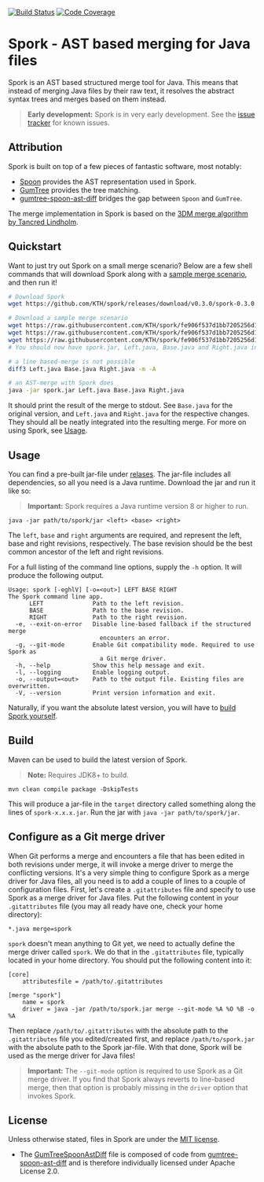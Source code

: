 [![Build Status](https://travis-ci.com/KTH/spork.svg?branch=master)](https://travis-ci.com/KTH/spork)
[![Code Coverage](https://codecov.io/gh/KTH/spork/branch/master/graph/badge.svg)](https://codecov.io/gh/KTH/spork)

# Spork - AST based merging for Java files
Spork is an AST based structured merge tool for Java. This means that instead of
merging Java files by their raw text, it resolves the abstract syntax trees and
merges based on them instead.

> **Early development:** Spork is in very early development. See the [issue
> tracker](https://github.com/kth/spork/issues) for known issues.

## Attribution
Spork is built on top of a few pieces of fantastic software, most notably:

* [Spoon](https;//github.com/inria/spoon) provides the AST representation used
  in Spork.
* [GumTree](https://github.com/gumtreediff/gumtree) provides the tree matching.
* [gumtree-spoon-ast-diff](https://github.com/spoonlabs/gumtree-spoon-ast-diff)
  bridges the gap between `Spoon` and `GumTree`.

The merge implementation in Spork is based on the [3DM merge algorithm by
Tancred Lindholm](https://doi.org/10.1145/1030397.1030399).

## Quickstart
Want to just try out Spork on a small merge scenario? Below are a few shell
commands that will download Spork along with a [sample merge
scenario](https://github.com/KTH/spork/tree/fe906f537d1bb7205256d1fe81fda9f323849a60/src/test/resources/clean/both_modified/move_if),
and then run it!

```bash
# Download Spork
wget https://github.com/KTH/spork/releases/download/v0.3.0/spork-0.3.0.jar -O spork.jar

# Download a sample merge scenario
wget https://raw.githubusercontent.com/KTH/spork/fe906f537d1bb7205256d1fe81fda9f323849a60/src/test/resources/clean/both_modified/move_if/Left.java
wget https://raw.githubusercontent.com/KTH/spork/fe906f537d1bb7205256d1fe81fda9f323849a60/src/test/resources/clean/both_modified/move_if/Base.java
wget https://raw.githubusercontent.com/KTH/spork/fe906f537d1bb7205256d1fe81fda9f323849a60/src/test/resources/clean/both_modified/move_if/Right.java
# You should now have spork.jar, Left.java, Base.java and Right.java in your local directory

# a line based-merge is not possible
diff3 Left.java Base.java Right.java -m -A

# an AST-merge with Spork does
java -jar spork.jar Left.java Base.java Right.java
```

It should print the result of the merge to stdout. See `Base.java` for the
original version, and `Left.java` and `Right.java` for the respective changes.
They should all be neatly integrated into the resulting merge. For more on
using Spork, see [Usage](#usage).

## Usage
You can find a pre-built jar-file under
[relases](https://github.com/kth/spork/releases). The jar-file includes all
dependencies, so all you need is a Java runtime. Download the jar and run it
like so:

> **Important:** Spork requires a Java runtime version 8 or higher to run.

```
java -jar path/to/spork/jar <left> <base> <right>
```

The `left`, `base` and `right` arguments are required, and represent the left,
base and right revisions, respectively. The base revision should be the best
common ancestor of the left and right revisions.

For a full listing of the command line options, supply the `-h` option. It will
produce the following output.

```
Usage: spork [-eghlV] [-o=<out>] LEFT BASE RIGHT
The Spork command line app.
      LEFT              Path to the left revision.
      BASE              Path to the base revision.
      RIGHT             Path to the right revision.
  -e, --exit-on-error   Disable line-based fallback if the structured merge
                          encounters an error.
  -g, --git-mode        Enable Git compatibility mode. Required to use Spork as
                          a Git merge driver.
  -h, --help            Show this help message and exit.
  -l, --logging         Enable logging output.
  -o, --output=<out>    Path to the output file. Existing files are overwritten.
  -V, --version         Print version information and exit.
```

Naturally, if you want the absolute latest version, you will have to [build
Spork yourself](#build).

## Build
Maven can be used to build the latest version of Spork.

> **Note:** Requires JDK8+ to build.

```
mvn clean compile package -DskipTests
```

This will produce a jar-file in the `target` directory called something along
the lines of `spork-x.x.x.jar`. Run the jar with `java -jar path/to/spork/jar`.

## Configure as a Git merge driver
When Git performs a merge and encounters a file that has been edited in both revisions under merge, it will invoke a
merge driver to merge the conflicting versions. It's a very simple thing to configure Spork as a merge driver for Java
files, all you need is to add a couple of lines to a couple of configuration files. First, let's create a
`.gitattributes` file and specify to use Spork as a merge driver for Java files. Put the following content in your
`.gitattributes` file (you may all ready have one, check your home directory):

```
*.java merge=spork
```

`spork` doesn't mean anything to Git yet, we need to actually define the merge driver called `spork`. We do that in the
`.gitattributes` file, typically located in your home directory. You should put the following content into it:

```
[core]
	attributesfile = /path/to/.gitattributes

[merge "spork"]
    name = spork
    driver = java -jar /path/to/spork.jar merge --git-mode %A %O %B -o %A
```

Then replace `/path/to/.gitattributes` with the absolute path to the `.gitattributes` file you edited/created first,
and replace `/path/to/spork.jar` with the absolute path to the Spork jar-file. With that done, Spork will be used
as the merge driver for Java files!

> **Important:** The `--git-mode` option is required to use Spork as a Git merge driver. If you find that Spork always
> reverts to line-based merge, then that option is probably missing in the `driver` option that invokes Spork.

## License
Unless otherwise stated, files in Spork are under the [MIT license](LICENSE).

* The
  [GumTreeSpoonAstDiff](src/main/java/se/kth/spork/spoon/GumTreeSpoonAstDiff.java)
  file is composed of code from
  [gumtree-spoon-ast-diff](https://github.com/spoon/gumtree-spoon-ast-diff) and
  is therefore individually licensed under Apache License 2.0.

